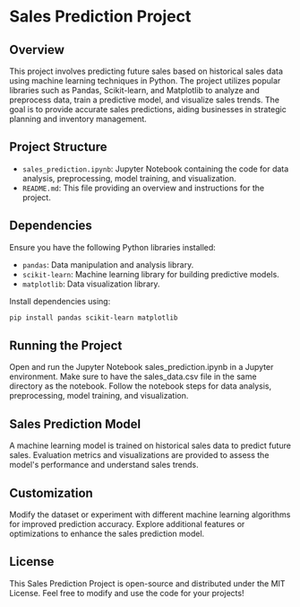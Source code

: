 # Sales Prediction Project

## Overview

This project involves predicting future sales based on historical sales data using machine learning techniques in Python. The project utilizes popular libraries such as Pandas, Scikit-learn, and Matplotlib to analyze and preprocess data, train a predictive model, and visualize sales trends. The goal is to provide accurate sales predictions, aiding businesses in strategic planning and inventory management.

## Project Structure

- `sales_prediction.ipynb`: Jupyter Notebook containing the code for data analysis, preprocessing, model training, and visualization.
- `README.md`: This file providing an overview and instructions for the project.

## Dependencies

Ensure you have the following Python libraries installed:

- `pandas`: Data manipulation and analysis library.
- `scikit-learn`: Machine learning library for building predictive models.
- `matplotlib`: Data visualization library.

Install dependencies using:

```bash
pip install pandas scikit-learn matplotlib
```

## Running the Project
Open and run the Jupyter Notebook sales_prediction.ipynb in a Jupyter environment.
Make sure to have the sales_data.csv file in the same directory as the notebook.
Follow the notebook steps for data analysis, preprocessing, model training, and visualization.

## Sales Prediction Model
A machine learning model is trained on historical sales data to predict future sales.
Evaluation metrics and visualizations are provided to assess the model's performance and understand sales trends.

## Customization
Modify the dataset or experiment with different machine learning algorithms for improved prediction accuracy.
Explore additional features or optimizations to enhance the sales prediction model.

## License
This Sales Prediction Project is open-source and distributed under the MIT License. Feel free to modify and use the code for your projects!

